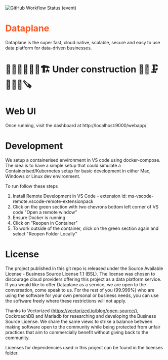 ![GitHub Workflow Status (event)](https://img.shields.io/github/workflow/status/dataplane-app/dataplane/CI-main-dataplane?label=Github%20Actions:%20Go%20Tests&style=for-the-badge)

# <span style="color:#FF5722">Dataplane</span>
Dataplane is the super fast, cloud native, scalable, secure and easy to use data platform for data-driven businesses. 

# 🚧🧱👷‍♀️🧰🦺🏗 Under construction 🔨🔧🗜👷‍♂️🚜🪚

# Web UI
Once running, visit the dashboard at http://localhost:9000/webapp/

# Development
We setup a containerised environment in VS code using docker-compose. The idea is to have a simple setup that could simulate a Containerised/Kubernetes setup for basic development in either Mac, Windows or Linux dev environment. 

To run follow these steps
1. Install Remote Development in VS Code - extension id: ms-vscode-remote.vscode-remote-extensionpack
2. Click on the green section with two chevrons bottom left corner of VS code "Open a remote window"
3. Ensure Docker is running
4. Click on "Reopen in Container" 
5. To work outside of the container, click on the green section again and select "Reopen Folder Locally"


# License

The project published in this git repo is released under the Source Available License - Business Source License 1.1 (BSL). The license was chosen to discourage cloud providers offering this project as a data platform service. If you would like to offer Dataplane as a service, we are open to the conversation, come speak to us. For the rest of you (99.999%) who are using the software for your own personal or business needs, you can use the software freely where these restrictions will not apply. 

Thanks to Vectorized (https://vectorized.io/blog/open-source/), CockroachDB and Mariadb for researching and developing the Business Source License. We share the same views to strike a balance between making software open to the community while being protected from unfair practices that aim to commercially benefit without giving back to the community. 

Licenses for dependencies used in this project can be found in the licenses folder. 
